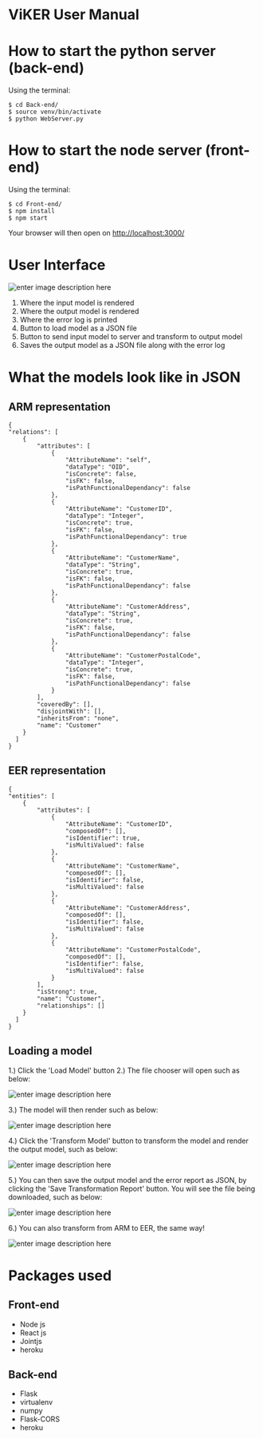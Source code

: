 # ViKER User Manual

# How to start the python server (back-end)

Using the terminal:

    $ cd Back-end/
    $ source venv/bin/activate
    $ python WebServer.py

# How to start the node server (front-end)

Using the terminal:

    $ cd Front-end/
    $ npm install
    $ npm start
Your browser will then open on [http://localhost:3000/](http://localhost:3000/)

# User Interface

  ![enter image description here](https://lh3.googleusercontent.com/Wkl2bOji6vcVqEFlGRmFsz9Eehf626xd6FSC0WQgiMWOWFozfyYMpQ__zrvkmHvUU4qqx1FeG6A)

 1. Where the input model is rendered
 2. Where the output model is rendered
 3. Where the error log is printed
 4. Button to load model as a JSON file
 5. Button to send input model to server and transform to output model
 6. Saves the output model as a JSON file along with the error log

# What the models look like in JSON

## ARM representation

    {
    "relations": [
        {
            "attributes": [
                {
                    "AttributeName": "self",
                    "dataType": "OID",
                    "isConcrete": false,
                    "isFK": false,
                    "isPathFunctionalDependancy": false
                },
                {
                    "AttributeName": "CustomerID",
                    "dataType": "Integer",
                    "isConcrete": true,
                    "isFK": false,
                    "isPathFunctionalDependancy": true
                },
                {
                    "AttributeName": "CustomerName",
                    "dataType": "String",
                    "isConcrete": true,
                    "isFK": false,
                    "isPathFunctionalDependancy": false
                },
                {
                    "AttributeName": "CustomerAddress",
                    "dataType": "String",
                    "isConcrete": true,
                    "isFK": false,
                    "isPathFunctionalDependancy": false
                },
                {
                    "AttributeName": "CustomerPostalCode",
                    "dataType": "Integer",
                    "isConcrete": true,
                    "isFK": false,
                    "isPathFunctionalDependancy": false
                }
            ],
            "coveredBy": [],
            "disjointWith": [],
            "inheritsFrom": "none",
            "name": "Customer"
        }
	  ]
    }


## EER representation

    {
    "entities": [
        {
            "attributes": [
                {
                    "AttributeName": "CustomerID",
                    "composedOf": [],
                    "isIdentifier": true,
                    "isMultiValued": false
                },
                {
                    "AttributeName": "CustomerName",
                    "composedOf": [],
                    "isIdentifier": false,
                    "isMultiValued": false
                },
                {
                    "AttributeName": "CustomerAddress",
                    "composedOf": [],
                    "isIdentifier": false,
                    "isMultiValued": false
                },
                {
                    "AttributeName": "CustomerPostalCode",
                    "composedOf": [],
                    "isIdentifier": false,
                    "isMultiValued": false
                }
            ],
            "isStrong": true,
            "name": "Customer",
            "relationships": []
        }
      ]
    }

## Loading a model

1.) Click the 'Load Model' button
2.) The file chooser will open such as below:

![enter image description here](https://lh3.googleusercontent.com/M5aWE_6w4itrxtaKA_879yD-JIV1NyVQLBZt2Jp7W5zdt3HHRZeln15WR4TRajqCQPhcUhsGHfI)

3.) The model will then render such as below:

![enter image description here](https://lh3.googleusercontent.com/dB6nt4DjNLSIWYt6Fp5In7uHbj9cd0TStZfK7_ugI05at0FSYq091B7mwM4MBGrm-n7XGcf_Wa0)

4.) Click the 'Transform Model' button to transform the model and render the output model, such as below:

![enter image description here](https://lh3.googleusercontent.com/ln9TrNyBRgsOJza-5yg2YVBaveTWZqPC5AmDOZ0DuqYPY3JWFxfDPnhDgtL8MeYz1ReXTN6rOMQ)

5.) You can then save the output model and the error report as JSON, by clicking the 'Save Transformation Report' button. You will see the file being downloaded, such as below:

![enter image description here](https://lh3.googleusercontent.com/5qhItzjXL5VkhpHfkzwfWV1Eg-eOn5cOiGoVaPX5TzzxvZKysIxJ5ZllH1tNzl3fou0Ue97hnZA)

6.) You can also transform from ARM to EER, the same way!

![enter image description here](https://lh3.googleusercontent.com/TCmIfI6iG9C3pq9dMTaVuW_w-Na1okAKMUbeer1yhuY15ZxrnBXo6PCARsLoWtJCyTmQSwe-7vo)

# Packages used
## Front-end

 - Node js
 - React js
 - Jointjs
- heroku
## Back-end

 - Flask
 - virtualenv
 - numpy
 - Flask-CORS
 - heroku

